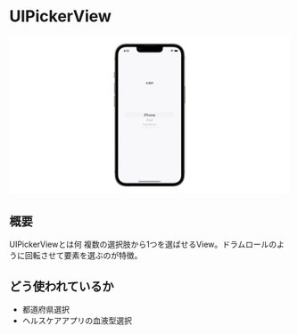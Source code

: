 # UIPickerView
![UIPickerView](UIPickerView.gif)

## 概要
UIPickerViewとは何
複数の選択肢から1つを選ばせるView。ドラムロールのように回転させて要素を選ぶのが特徴。

## どう使われているか
- 都道府県選択
- ヘルスケアアプリの血液型選択
